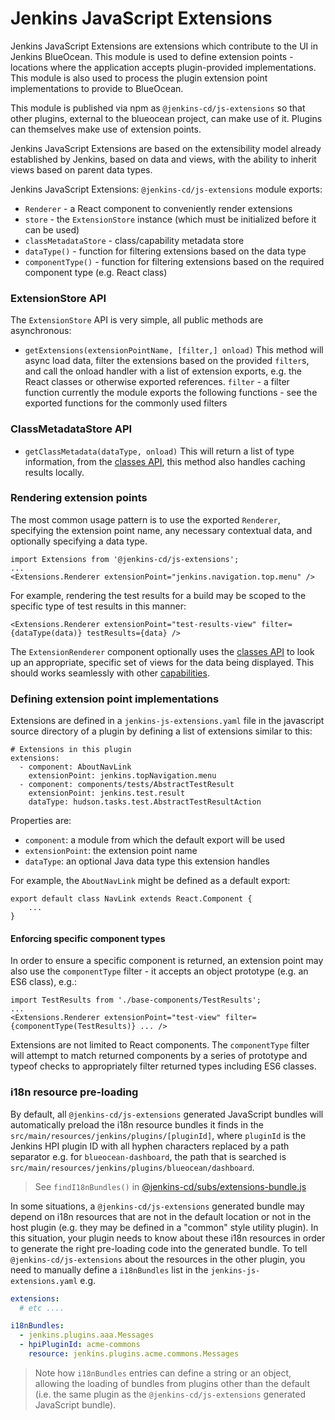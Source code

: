 # Jenkins JavaScript Extensions

Jenkins JavaScript Extensions are extensions which contribute to the UI in Jenkins BlueOcean.
This module is used to define extension points - locations where the application accepts plugin-provided implementations.
This module is also used to process the plugin extension point implementations to provide to BlueOcean.

This module is published via npm as `@jenkins-cd/js-extensions` so that other plugins, external to the blueocean project, can make use of it.
Plugins can themselves make use of extension points.

Jenkins JavaScript Extensions are based on the extensibility model already established by Jenkins, based on data and views, with the ability to inherit views based on parent data types.

Jenkins JavaScript Extensions: `@jenkins-cd/js-extensions` module exports:
- `Renderer` - a React component to conveniently render extensions
- `store` - the `ExtensionStore` instance (which must be initialized before it can be used)
- `classMetadataStore` - class/capability metadata store
- `dataType()` - function for filtering extensions based on the data type
- `componentType()` - function for filtering extensions based on the required component type (e.g. React class)

### ExtensionStore API

The `ExtensionStore` API is very simple, all public methods are asynchronous:

- `getExtensions(extensionPointName, [filter,] onload)`
    This method will async load data, filter the extensions based on the provided `filter`s, and call the onload handler with a list of extension exports, e.g. the React classes or otherwise exported references.
    `filter` - a filter function currently the module exports the following functions - see the exported functions for the commonly used filters

### ClassMetadataStore API

- `getClassMetadata(dataType, onload)`
    This will return a list of type information, from the [classes API](../blueocean-rest/README.md#classes_API), this method also handles caching results locally.

### Rendering extension points

The most common usage pattern is to use the exported `Renderer`, specifying the extension point name, any necessary contextual data, and optionally specifying a data type.

    import Extensions from '@jenkins-cd/js-extensions';
    ...
    <Extensions.Renderer extensionPoint="jenkins.navigation.top.menu" />

For example, rendering the test results for a build may be scoped to the specific type of test results in this manner:

    <Extensions.Renderer extensionPoint="test-results-view" filter={dataType(data)} testResults={data} />

The `ExtensionRenderer` component optionally uses the [classes API](../blueocean-rest/README.md#classes_API) to look up an appropriate, specific set of views for the data being displayed.
This should works seamlessly with other [capabilities](../blueocean-rest/README.md#capabilities).


### Defining extension point implementations

Extensions are defined in a `jenkins-js-extensions.yaml` file in the javascript source directory of a plugin by defining a list of extensions similar to this:

    # Extensions in this plugin
    extensions:
      - component: AboutNavLink
        extensionPoint: jenkins.topNavigation.menu
      - component: components/tests/AbstractTestResult
        extensionPoint: jenkins.test.result
        dataType: hudson.tasks.test.AbstractTestResultAction

Properties are:
- `component`: a module from which the default export will be used
- `extensionPoint`: the extension point name
- `dataType`: an optional Java data type this extension handles

For example, the `AboutNavLink` might be defined as a default export:

    export default class NavLink extends React.Component {
        ...
    }

#### Enforcing specific component types

In order to ensure a specific component is returned, an extension point may also use the `componentType` filter - it accepts an object prototype (e.g. an ES6 class), e.g.:

    import TestResults from './base-components/TestResults';
    ...
    <Extensions.Renderer extensionPoint="test-view" filter={componentType(TestResults)} ... />

Extensions are not limited to React components.
The `componentType` filter will attempt to match returned components by a series of prototype and typeof checks to appropriately filter returned types including ES6 classes.

### i18n resource pre-loading

By default, all `@jenkins-cd/js-extensions` generated JavaScript bundles will automatically preload the i18n resource bundles it finds in the
  `src/main/resources/jenkins/plugins/[pluginId]`, where `pluginId` is the Jenkins HPI plugin ID with all hyphen characters replaced by a path separator
   e.g. for `blueocean-dashboard`, the path that is searched is `src/main/resources/jenkins/plugins/blueocean/dashboard`.
   
> See `findI18nBundles()` in [@jenkins-cd/subs/extensions-bundle.js](@jenkins-cd/subs/extensions-bundle.js)

In some situations, a `@jenkins-cd/js-extensions` generated bundle may depend on i18n resources that are not in the default location or not in the host plugin (e.g. they may be defined in a "common" style utility plugin). In this situation,
  your plugin needs to know about these i18n resources in order to generate the right pre-loading code into the generated bundle. To tell `@jenkins-cd/js-extensions` about the resources in the other plugin, you need to manually define a `i18nBundles`
  list in the `jenkins-js-extensions.yaml` e.g.
    
```yaml
extensions:
  # etc ....

i18nBundles:
  - jenkins.plugins.aaa.Messages
  - hpiPluginId: acme-commons
    resource: jenkins.plugins.acme.commons.Messages
```

> Note how `i18nBundles` entries can define a string or an object, allowing the loading of bundles from plugins other than the default (i.e. the same plugin as the `@jenkins-cd/js-extensions` generated JavaScript bundle). 
